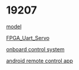 # 19207

[model](https://myhub.autodesk360.com/ue2a3e1ce/g/shares/SH919a0QTf3c32634dcf0e87fa3f3af3b921)

[FPGA_Uart_Servo](https://github.com/ipowerilya/FPGA_Uart_Servo)

[onboard control system](https://github.com/CapsRePeaT/cyboto)

[android remote control app](https://github.com/binyot/fossbot)
